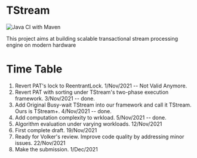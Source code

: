 # TStream

![Java CI with Maven](https://github.com/ShuhaoZhangTony/TStream/workflows/Java%20CI%20with%20Maven/badge.svg?branch=master)

This project aims at building scalable transactional stream processing engine on modern hardware

# Time Table
1. Revert PAT's lock to ReentrantLock. 1/Nov/2021 -- Not Valid Anymore.
2. Revert PAT with sorting under TStream's two-phase execution framework. 3/Nov/2021 -- done.
3. Add Original Busy-wait TStream into our framework and call it TStream. Ours is TStream+. 4/Nov/2021 -- done.
4. Add computation complexity to wrkload. 5/Nov/2021 -- done.
5. Algorithm evaluation under varying workloads. 12/Nov/2021
6. First complete draft. 19/Nov/2021
7. Ready for Volker's review. Improve code quality by addressing minor issues. 22/Nov/2021
8. Make the submission. 1/Dec/2021
